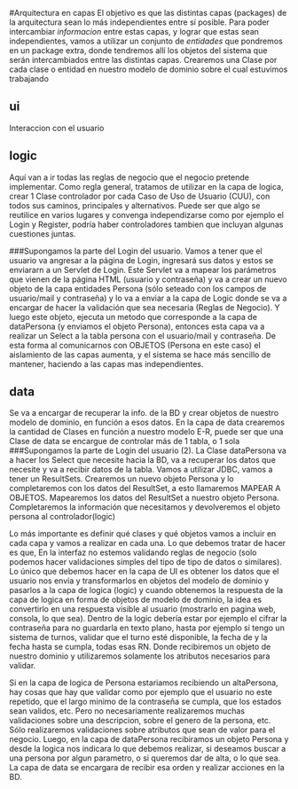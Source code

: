 #Arquitectura en capas
El objetivo es que las distintas capas (packages) de la arquitectura sean lo más independientes entre sí posible. Para poder intercambiar *informacion* entre estas capas, y lograr que estas sean independientes, vamos a utilizar un conjunto de *entidades* que pondremos en un package extra, donde tendremos allí los objetos del sistema que serán intercambiados entre las distintas capas. Crearemos una Clase por cada clase o entidad en nuestro modelo de dominio sobre el cual estuvimos trabajando

## ui
Interaccion con el usuario

## logic
Aquí van a ir todas las reglas de negocio que el negocio pretende implementar. Como regla general, tratamos de utilizar en la capa de logica, crear 1 Clase controlador por cada Caso de Uso de Usuario (CUU), con todos sus caminos, principales y alternativos. Puede ser que algo se reutilice en varios lugares y convenga independizarse como por ejemplo el Login y Register, podría haber controladores tambien que incluyan algunas cuestiones juntas.

###Supongamos la parte del Login del usuario. 
Vamos a tener que el usuario va angresar a la página de Login, ingresará sus datos y estos se enviararn a un Servlet de Login. Este Servlet va a mapear los parámetros que vienen de la página HTML (usuario y contraseña) y va a crear un nuevo objeto de la capa entidades Persona (sólo seteado con los campos de usuario/mail y contraseña) y lo va a enviar a la capa de Logic donde se va a encargar de hacer la validación que sea necesaria (Reglas de Negocio). Y luego este objeto, ejecuta un metodo que corresponde a la capa de dataPersona (y enviamos el objeto Persona), entonces esta capa va a realizar un Select a la tabla persona con el usuario/mail y contraseña. De esta forma al comunicarnos con OBJETOS (Persona en este caso) el aislamiento de las capas aumenta, y el sistema se hace más sencillo de mantener, haciendo a las capas mas independientes.

## data
Se va a encargar de recuperar la info. de la BD y crear objetos de nuestro modelo de dominio, en función a esos datos. En la capa de data crearemos la cantidad de Clases en función a nuestro modelo E-R, puede ser que una Clase de data se encargue de controlar más de 1 tabla, o 1 sola
###Supongamos la parte de Login del usuario (2).
La Clase dataPersona va a hacer los Select que necesite hacia la BD, va a recuperar los datos que necesite y va a recibir datos de la tabla. Vamos a utilizar JDBC, vamos a tener un ResultSets. Crearemos un nuevo objeto Persona y lo completaremos con los datos del ResultSet, a esto llamaremos MAPEAR A OBJETOS. Mapearemos los datos del ResultSet a nuestro objeto Persona. Completaremos la información que necesitamos y devolveremos el objeto persona al controlador(logic)


Lo más importante es definir qué clases y qué objetos vamos a incluir en cada capa y vamos a realizar en cada una. Lo que debemos tratar de hacer es que, En la interfaz no estemos validando reglas de negocio (solo podemos hacer validaciones simples del tipo de tipo de datos o similares). Lo único que debemos hacer en la capa de UI es obtener los datos que el usuario nos envía y transformarlos en objetos del modelo de dominio y pasarlos a la capa de logica (logic) y cuando obtenemos la respuesta de la capa de logica en forma de objetos de modelo de dominio, la idea es convertirlo en una respuesta visible al usuario (mostrarlo en pagina web, consola, lo que sea). Dentro de la logic debería estar por ejemplo el cifrar la contraseña para no guardarla en texto plano, hasta por ejemplo si tengo un sistema de turnos, validar que el turno esté disponible, la fecha de y la fecha hasta se cumpla, todas esas RN. Donde recibiremos un objeto de nuestro dominio y utilizaremos solamente los atributos necesarios para validar.

Si en la capa de logica de Persona estariamos recibiendo un altaPersona, hay cosas que hay que validar como por ejemplo que el usuario no este repetido, que el largo minimo de la contraseña se cumpla, que los estados sean validos, etc. Pero no necesariamente realizaremos muchas validaciones sobre una descripcion, sobre el genero de la persona, etc. Sólo realizaremos validaciones sobre atributos que sean de valor para el negocio. Luego, en la capa de dataPersona recibiramos un objeto Persona y desde la logica nos indicara lo que debemos realizar, si deseamos buscar a una persona por algun parametro, o si queremos dar de alta, o lo que sea. La capa de data se encargara de recibir esa orden y realizar acciones en la BD.